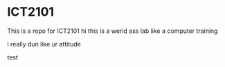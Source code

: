 # ICT2101
This is a repo for ICT2101
hi this is a werid ass lab like a computer training 

i really dun like ur attitude


test
